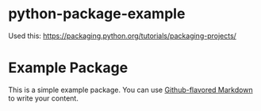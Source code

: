 # python-package-example

Used this: https://packaging.python.org/tutorials/packaging-projects/


# Example Package

This is a simple example package. You can use
[Github-flavored Markdown](https://guides.github.com/features/mastering-markdown/)
to write your content.